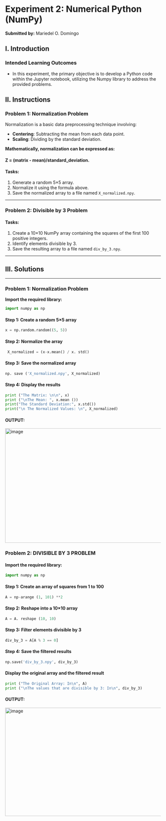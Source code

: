 # Experiment 2: Numerical Python (NumPy)

**Submitted by:** Mariedel O. Domingo  

## I. Introduction

### Intended Learning Outcomes
- In this experiment, the primary objective is to develop a Python code within the Jupyter notebook, utilizing the Numpy library to address the provided problems.

## II. Instructions

### Problem 1: **Normalization Problem**

Normalization is a basic data preprocessing technique involving:
- **Centering**: Subtracting the mean from each data point.
- **Scaling**: Dividing by the standard deviation.

**Mathematically, normalization can be expressed as:**

#### Z = (matrix - mean)/standard_deviation. 

#### **Tasks:**
1. Generate a random 5×5 array.
2. Normalize it using the formula above.
3. Save the normalized array to a file named `X_normalized.npy`.

---

### Problem 2: **Divisible by 3 Problem**

#### **Tasks:**
1. Create a 10×10 NumPy array containing the squares of the first 100 positive integers.
2. Identify elements divisible by 3.
3. Save the resulting array to a file named `div_by_3.npy`.

---

## III. Solutions

---

### Problem 1: Normalization Problem

**Import the required library:**

```python
import numpy as np
```
#### Step 1: Create a random 5×5 array
```python
x = np.random.random((5, 5))
```

#### Step 2: Normalize the array
```python
 X_normalized = (x-x.mean() / x. std()
```

#### Step 3: Save the normalized array
```python
np. save ('X_normalized.npy', X_normalized) 
```

#### Step 4: Display the results
```python
print ("The Matrix: \n\n", x)
print ("\nThe Mean: ", x.mean ())
print("The Standard Deviation:", x.std())
print("\n The Normalized Values: \n", X_normalized)
```

#### OUTPUT:

<img width="591" height="371" alt="image" src="https://github.com/user-attachments/assets/7fefb59b-fcc1-45ab-8853-821717ed04dc" />


### Problem 2: DIVISIBLE BY 3 PROBLEM

#### Import the required library:
```python
import numpy as np
```

#### Step 1: Create an array of squares from 1 to 100
```python
A = np-arange (1, 101) **2
```

#### Step 2: Reshape into a 10×10 array
```python
A = A. reshape (10, 10)
```
#### Step 3: Filter elements divisible by 3
```python
div_by_3 = A[A % 3 == 0]
```

#### Step 4: Save the filtered results
```python
np.save('div_by_3.npy', div_by_3)
```

#### Display the original array and the filtered result 

```python
print ("The Original Array: In\n", A)
print ("\nThe values that are divisible by 3: In\n", div_by_3)
```

#### OUTPUT:
<img width="683" height="351" alt="image" src="https://github.com/user-attachments/assets/f6bb2ca9-4eae-4e1d-8a3e-67dd76a04bfc" />
